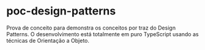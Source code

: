 # poc-design-patterns
Prova de conceito para demonstra os conceitos por traz do Design Patterns. O desenvolvimento está totalmente em puro TypeScript usando as técnicas de Orientação a Objeto.
